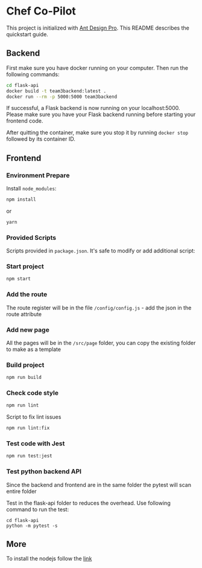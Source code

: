 # Chef Co-Pilot

This project is initialized with [Ant Design Pro](https://pro.ant.design).
This README describes the quickstart guide.

## Backend
First make sure you have docker running on your computer. Then run the following commands:

```bash
cd flask-api
docker build -t team3backend:latest .
docker run --rm -p 5000:5000 team3backend
```

If successful, a Flask backend is now running on your localhost:5000. Please make sure you have your 
Flask backend running before starting your frontend code.

After quitting the container, make sure you stop it by running `docker stop` followed by its container ID.

## Frontend
### Environment Prepare

Install `node_modules`:

```bash
npm install
```

or

```bash
yarn
```

### Provided Scripts

Scripts provided in `package.json`. It's safe to modify or add additional script:

### Start project

```bash
npm start
```

### Add the route

The route register will be in the file `/config/config.js` - add the json in the route attribute

### Add new page

All the pages will be in the `/src/page` folder, you can copy the existing folder to make as a template

### Build project

```bash
npm run build
```

### Check code style

```bash
npm run lint
```

Script to fix lint issues

```bash
npm run lint:fix
```

### Test code with Jest

```bash
npm run test:jest
```

### Test python backend API

Since the backend and frontend are in the same folder the pytest will scan entire folder

Test in the flask-api folder to reduces the overhead. Use following command to run the test:

```
cd flask-api
python -m pytest -s
```

## More

To install the nodejs follow the [link](https://www.digitalocean.com/community/tutorials/how-to-install-node-js-on-ubuntu-18-04#Installing%20Using%20a%20PPA)
